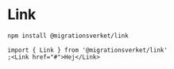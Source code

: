 # Link

```bash
npm install @migrationsverket/link
```

```tsx
import { Link } from '@migrationsverket/link'
;<Link href="#">Hej</Link>
```
